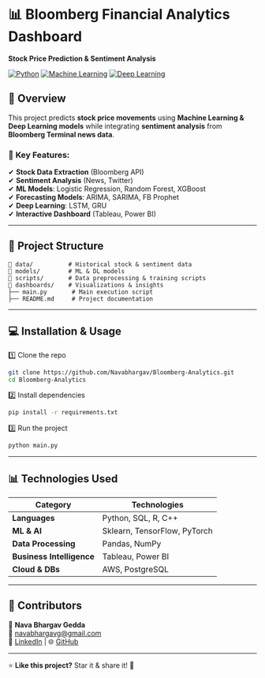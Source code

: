 # 📊 Bloomberg Financial Analytics Dashboard  
**Stock Price Prediction & Sentiment Analysis**  

[![Python](https://img.shields.io/badge/Python-3.8-blue.svg)](https://www.python.org/) [![Machine Learning](https://img.shields.io/badge/Machine%20Learning-Sklearn-orange)](https://scikit-learn.org/stable/) [![Deep Learning](https://img.shields.io/badge/Deep%20Learning-TensorFlow-red)](https://www.tensorflow.org/)  

## 🚀 Overview  
This project predicts **stock price movements** using **Machine Learning & Deep Learning models** while integrating **sentiment analysis** from **Bloomberg Terminal news data**.  

### 🔹 **Key Features:**  
✔ **Stock Data Extraction** (Bloomberg API)  
✔ **Sentiment Analysis** (News, Twitter)  
✔ **ML Models**: Logistic Regression, Random Forest, XGBoost  
✔ **Forecasting Models**: ARIMA, SARIMA, FB Prophet  
✔ **Deep Learning**: LSTM, GRU  
✔ **Interactive Dashboard** (Tableau, Power BI)  

---

## 📁 **Project Structure**  
```
📂 data/          # Historical stock & sentiment data  
📂 models/        # ML & DL models  
📂 scripts/       # Data preprocessing & training scripts  
📂 dashboards/    # Visualizations & insights  
├── main.py       # Main execution script  
├── README.md     # Project documentation  
```

---

## 💻 **Installation & Usage**  
1️⃣ Clone the repo  
```sh
git clone https://github.com/Navabhargav/Bloomberg-Analytics.git  
cd Bloomberg-Analytics  
```  
2️⃣ Install dependencies  
```sh
pip install -r requirements.txt  
```  
3️⃣ Run the project  
```sh
python main.py  
```  

---

## 📊 **Technologies Used**  
| Category | Technologies |
|----------------|--------------------------------|
| **Languages** | Python, SQL, R, C++ |
| **ML & AI** | Sklearn, TensorFlow, PyTorch |
| **Data Processing** | Pandas, NumPy |
| **Business Intelligence** | Tableau, Power BI |
| **Cloud & DBs** | AWS, PostgreSQL |

---

## 🤝 **Contributors**  
👤 **Nava Bhargav Gedda**  
📩 [navabhargavg@gmail.com](mailto:navabhargavg@gmail.com)  
🔗 [LinkedIn](https://linkedin.com/in/nava-bhargav-gedda-4a4a30151) | 🌐 [GitHub](https://github.com/Navabhargav)  

---

⭐ **Like this project?** Star it & share it! 🚀  
